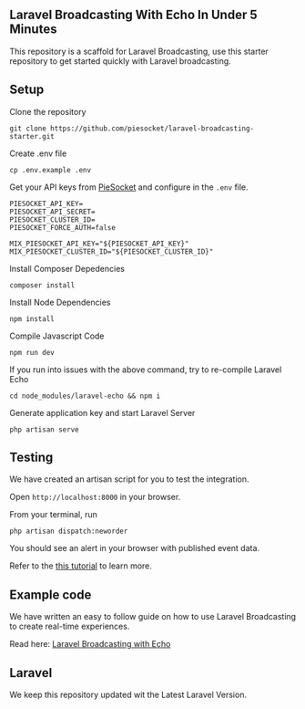 ## Laravel Broadcasting With Echo In Under 5 Minutes
This repository is a scaffold for Laravel Broadcasting, use this starter repository to get started quickly with Laravel broadcasting. 

## Setup
Clone the repository
```
git clone https://github.com/piesocket/laravel-broadcasting-starter.git
```

Create .env file
```
cp .env.example .env
```

Get your API keys from [PieSocket](https://www.piesocket.com) and configure in the `.env` file.
```
PIESOCKET_API_KEY=
PIESOCKET_API_SECRET=
PIESOCKET_CLUSTER_ID=
PIESOCKET_FORCE_AUTH=false 

MIX_PIESOCKET_API_KEY="${PIESOCKET_API_KEY}"
MIX_PIESOCKET_CLUSTER_ID="${PIESOCKET_CLUSTER_ID}"
```

Install Composer Depedencies
```
composer install
```

Install Node Dependencies
```
npm install
```

Compile Javascript Code
```
npm run dev
```

If you run into issues with the above command, try to re-compile Laravel Echo
```
cd node_modules/laravel-echo && npm i
```

Generate application key and start Laravel Server
```
php artisan serve
```

## Testing 
We have created an artisan script for you to test the integration.

Open `http://localhost:8000` in your browser.

From your terminal, run
```
php artisan dispatch:neworder
```

You should see an alert in your browser with published event data.

Refer to the  [this tutorial]((https://www.piesocket.com/blog/laravel-echo-broadcasting/)) to learn more.

## Example code
We have written an easy to follow guide on how to use Laravel Broadcasting to create real-time experiences.

Read here: [Laravel Broadcasting with Echo](https://www.piesocket.com/blog/laravel-echo-broadcasting/)

## Laravel
We keep this repository updated wit the Latest Laravel Version.